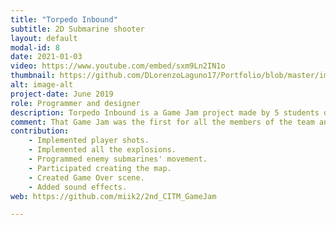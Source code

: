 ```yaml
---
title: "Torpedo Inbound"
subtitle: 2D Submarine shooter
layout: default
modal-id: 8
date: 2021-01-03
video: https://www.youtube.com/embed/sxm9Ln2IN1o
thumbnail: https://github.com/DLorenzoLaguno17/Portfolio/blob/master/img/portfolio/Torpedo.gif?raw=true
alt: image-alt
project-date: June 2019
role: Programmer and designer
description: Torpedo Inbound is a Game Jam project made by 5 students during the 2nd CITM Game Jam. It is a submarine shooter game in the depths of the ocean that was developed with the Unity 2D Engine and the Tiled Map Editor. In it the player confronts treacherous sea mines and other submarines. As a player you can either throw your own mines or shoot powerful torpedos. Besides, the deeper you go, the darker the scenery becomes, so the submarine has a front spotlight that helps it illuminate towards where it is facing.
comment: That Game Jam was the first for all the members of the team and only one of us had previously worked a bit with Unity before, so we were watching tutorials and learning how the engine worked at the same time we were making the game.
contribution: 
    - Implemented player shots.
    - Implemented all the explosions.
    - Programmed enemy submarines' movement.
    - Participated creating the map.
    - Created Game Over scene.
    - Added sound effects.
web: https://github.com/miik2/2nd_CITM_GameJam

---
```

